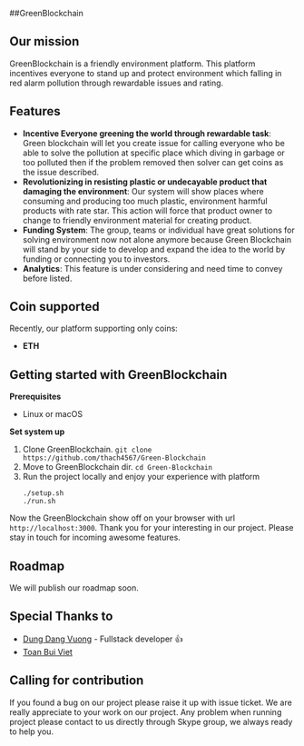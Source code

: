 ##GreenBlockchain


Our mission
-------------
GreenBlockchain is a friendly environment platform. This platform incentives everyone to stand up and protect environment 
which falling in red alarm pollution through rewardable issues and rating.

Features
-------------
* **Incentive Everyone greening the world through rewardable task**: Green blockchain will let you create issue for 
calling everyone who be able to solve the pollution at specific place which diving in garbage or too polluted then if 
the problem removed then solver can get coins as the issue described.
* **Revolutionizing in resisting plastic or undecayable product that damaging the environment**: Our system will show 
places where consuming and producing too much plastic, environment harmful products with rate star. This action will 
force that product owner to change to friendly environment material for creating product.
* **Funding System**: The group, teams or individual have great solutions for solving environment now not alone anymore 
because Green Blockchain will stand by your side to develop and expand the idea to the world by funding or connecting 
you to investors.
* **Analytics**: This feature is under considering and need time to convey before listed.

Coin supported 
-------------
Recently, our platform supporting only coins:
* **ETH**

Getting started with GreenBlockchain
------------ 
 **Prerequisites**
 * Linux or macOS 
 
 **Set system up**
 1. Clone GreenBlockchain.
 `git clone https://github.com/thach4567/Green-Blockchain`
 2. Move to GreenBlockchain dir.
 `cd Green-Blockchain`
 3. Run the project locally and enjoy your experience with platform
    ```$xslt
    ./setup.sh
    ./run.sh
    ```
 Now the GreenBlockchain show off on your browser with url `http://localhost:3000`.
 Thank you for your interesting in our project. Please stay in touch for incoming awesome features.
 
 Roadmap 
 -----------
 We will publish our roadmap soon.
 
 Special Thanks to 
 -----------
 * [Dung Dang Vuong](https://www.linkedin.com/in/dang-vuong-dung-56265114b) - Fullstack developer :+1:
 * [Toan Bui Viet]() 
 
 Calling for contribution 
 -----------
 If you found a bug on our project please raise it up with issue ticket. We are really appreciate to your work on our
 project. Any problem when running project please contact to us directly through Skype group, we always ready 
 to help you.
 
 